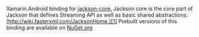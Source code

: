 Xamarin.Android binding for [jackson-core.][2]  Jackson core is the core part of Jackson that defines Streaming API as well as basic shared abstractions. [http://wiki.fasterxml.com/JacksonHome.][1]  Prebuilt versions of this binding are available on [NuGet.org][3]


[1]: http://wiki.fasterxml.com/JacksonHome
[2]: https://github.com/FasterXML/jackson-core
[3]: https://www.nuget.org/packages/Jackson.Core/

